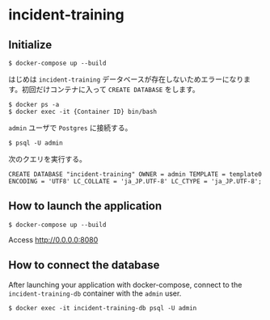 # incident-training

## Initialize
```
$ docker-compose up --build
```

はじめは `incident-training` データベースが存在しないためエラーになります。初回だけコンテナに入って `CREATE DATABASE` をします。
```
$ docker ps -a
$ docker exec -it {Container ID} bin/bash
```

`admin` ユーザで `Postgres` に接続する。
```
$ psql -U admin
```

次のクエリを実行する。
```
CREATE DATABASE "incident-training" OWNER = admin TEMPLATE = template0 ENCODING = 'UTF8' LC_COLLATE = 'ja_JP.UTF-8' LC_CTYPE = 'ja_JP.UTF-8';
```

## How to launch the application
```
$ docker-compose up --build
```

Access http://0.0.0.0:8080

## How to connect the database
After launching your application with docker-compose, connect to the `incident-training-db` container with the `admin` user.
```
$ docker exec -it incident-training-db psql -U admin
```